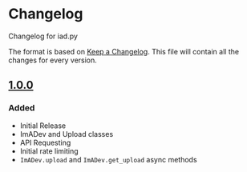 # Changelog
Changelog for iad.py

The format is based on [Keep a Changelog](https://keepachangelog.com/en/1.0.0/).
This file will contain all the changes for every version.

## [1.0.0]
### Added
- Initial Release
- ImADev and Upload classes
- API Requesting
- Initial rate limiting
- `ImADev.upload` and `ImADev.get_upload` async methods

[1.0.0]: https://github.com/Fxcilities/iad.py/releases/tag/1.0.0
